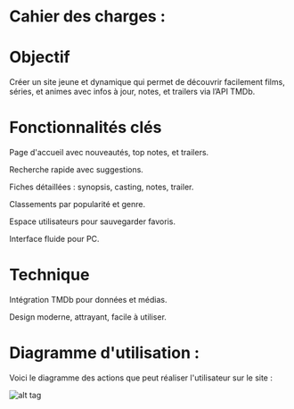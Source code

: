 # Cahier des charges : #
# Objectif

Créer un site jeune et dynamique qui permet de découvrir facilement films, séries, et animes avec infos à jour, notes, et trailers via l’API TMDb.

# Fonctionnalités clés

Page d'accueil avec nouveautés, top notes, et trailers.

Recherche rapide avec suggestions.

Fiches détaillées : synopsis, casting, notes, trailer.

Classements par popularité et genre.

Espace utilisateurs pour sauvegarder favoris.

Interface fluide pour PC.

# Technique

Intégration TMDb pour données et médias.

Design moderne, attrayant, facile à utiliser.

# Diagramme d'utilisation : #

Voici le diagramme des actions que peut réaliser l'utilisateur sur le site :


![alt tag](https://private-user-images.githubusercontent.com/213055869/502112106-9b86e1bd-5de6-4258-bbe8-f69bc326133f.png?jwt=eyJ0eXAiOiJKV1QiLCJhbGciOiJIUzI1NiJ9.eyJpc3MiOiJnaXRodWIuY29tIiwiYXVkIjoicmF3LmdpdGh1YnVzZXJjb250ZW50LmNvbSIsImtleSI6ImtleTUiLCJleHAiOjE3NjA2MjY1NzgsIm5iZiI6MTc2MDYyNjI3OCwicGF0aCI6Ii8yMTMwNTU4NjkvNTAyMTEyMTA2LTliODZlMWJkLTVkZTYtNDI1OC1iYmU4LWY2OWJjMzI2MTMzZi5wbmc_WC1BbXotQWxnb3JpdGhtPUFXUzQtSE1BQy1TSEEyNTYmWC1BbXotQ3JlZGVudGlhbD1BS0lBVkNPRFlMU0E1M1BRSzRaQSUyRjIwMjUxMDE2JTJGdXMtZWFzdC0xJTJGczMlMkZhd3M0X3JlcXVlc3QmWC1BbXotRGF0ZT0yMDI1MTAxNlQxNDUxMThaJlgtQW16LUV4cGlyZXM9MzAwJlgtQW16LVNpZ25hdHVyZT0xYWNlOWUyY2Q1MjI4ZTRlMTg0ZWFjYzIzMWM3YzViYTZlYTU1N2JlYTk3NTdmNzU2ZjI4ZDg0MGVjMjNkYmY4JlgtQW16LVNpZ25lZEhlYWRlcnM9aG9zdCJ9.XELUW254gJJo7NbWXGbgp2ZRGQx0QkVyAJOEvCSuaHg)


